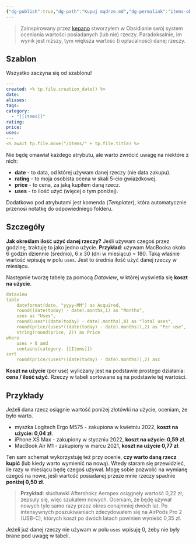 ```yaml
---
{"dg-publish":true,"dg-path":"Kupuj mądrze.md","dg-permalink":"items-obsidian-2024","permalink":"/items-obsidian-2024/","tags":["WeblogPoMo2024"]}
---
```



> Zainspirowany przez [kepano](https://stephango.com/buy-wisely) stworzyłem w Obsidianie swój system oceniania wartości posiadanych (lub nie) rzeczy. Paradoksalnie, im wynik jest niższy, tym większa wartość (i opłacalność) danej rzeczy.

## Szablon

Wszystko zaczyna się od szablonu!

```yaml
---
created: <% tp.file.creation_date() %>
date: 
aliases: 
tags: 
category:
  - "[[Items]]"
rating: 
price: 
uses:
---
<% await tp.file.move("/Items/" + tp.file.title) %>
```

Nie będę omawiał każdego atrybutu, ale warto zwrócić uwagę na niektóre z nich:

- **date** - to data, od której używam danej rzeczy (nie data zakupu).
- **rating** - to moja osobista ocena w skali 5-cio gwiazdkowej.
- **price** - to cena, za jaką kupiłem daną rzecz.
- **uses** - to ilość użyć (więcej o tym poniżej).

Dodatkowo pod atrybutami jest komenda (*Templater*), która automatycznie przenosi notatkę do odpowiedniego folderu.

## Szczegóły

**Jak określam ilość użyć danej rzeczy?** Jeśli używam czegoś przez godzinę, traktuję to jako jedno użycie. **Przykład**: używam MacBooka około 6 godzin dziennie (średnio), 6 x 30 (dni w miesiącu) = 180. Taką właśnie wartość wpisuję w polu `uses`. Jest to średnia ilość użyć danej rzeczy w miesiącu.

Następnie tworzę tabelę za pomocą *Dataview*, w której wyświetla się **koszt na użycie**.

```yaml
dataview
table
	dateformat(date, "yyyy-MM") as Acquired,
	round((date(today) - date).months,1) as "Months",
	uses as "Uses",
	round(uses*((date(today) - date).months),0) as "Total uses",
	round(price/(uses*((date(today) - date).months)),2) as "Per use",
	string(round(price, 2)) as Price
where
	uses > 0 and
	contains(category, [[Items]])
sort
	round(price/(uses*((date(today) - date).months)),2) asc
```

**Koszt na użycie** (per use) wyliczany jest na podstawie prostego działania: **cena / ilość użyć**. Rzeczy w tabeli sortowane są na podstawie tej wartości.

## Przykłady

Jeżeli dana rzecz osiągnie wartość poniżej złotówki na użycie, oceniam, że było warto.

- myszka Logitech Ergo M575 - zakupiona w kwietniu 2022, **koszt na użycie: 0,04 zł**.
- iPhone XS Max - zakupiony w styczniu 2022, **koszt na użycie: 0,59 zł**.
- MacBook Air M1 - zakupiony w marcu 2021, **koszt na użycie 0,77 zł**.

Ten sam schemat wykorzystuję też przy ocenie, **czy warto daną rzecz kupić** (lub kiedy warto wymienić na nową). Wtedy staram się przewidzieć, ile razy w miesiącu będę czegoś używał. Mogę sobie pozwolić na wymianę czegoś na nowe, jeśli wartość posiadanej przeze mnie rzeczy spadnie **poniżej 0,50 zł**.

> **Przykład**: słuchawki Aftershokz Aeropex osiągnęły wartość 0,22 zł, zepsuły się, więc szukałem nowych. Oceniam, że będę używał nowych tyle samo razy przez okres conajmniej dwóch lat. Po intensywnych poszukiwaniach zdecydowałem się na AirPods Pro 2 (USB-C), których koszt po dwóch latach powinien wynieść 0,35 zł.

Jeżeli już danej rzeczy nie używam w polu `uses` wpisuję 0, żeby nie były brane pod uwagę w tabeli.

